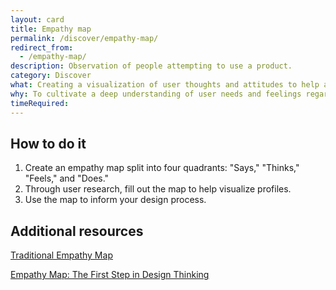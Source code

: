 ```yaml
---
layout: card
title: Empathy map
permalink: /discover/empathy-map/
redirect_from:
  - /empathy-map/
description: Observation of people attempting to use a product.
category: Discover
what: Creating a visualization of user thoughts and attitudes to help align the team on a project's needs and layout
why: To cultivate a deep understanding of user needs and feelings regarding a product.
timeRequired: 
---
```


## How to do it
1. Create an empathy map split into four quadrants: "Says," "Thinks," "Feels," and "Does." 
1. Through user research, fill out the map to help visualize profiles.
1. Use the map to inform your design process.

<section class="method--section method--section--additional-resources" markdown="1">

## Additional resources

<a href="https://www.figma.com/file/ekeKpiAUjKLmIeN2v72UTPYv/traditional-empathy-map?node-id=0%3A1">Traditional Empathy Map</a>


<a href="https://www.nngroup.com/articles/empathy-mapping/">Empathy Map: The First Step in Design Thinking</a>
</section>
